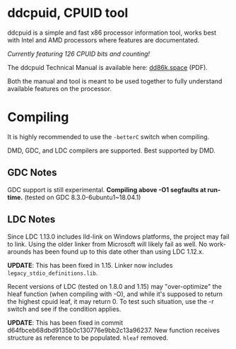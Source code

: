 # ddcpuid, CPUID tool

ddcpuid is a simple and fast x86 processor information tool, works best
with Intel and AMD processors where features are documentated.

_Currently featuring 126 CPUID bits and counting!_

The ddcpuid Technical Manual is available here:
[dd86k.space](https://dd86k.space/docs/ddcpuid-manual.pdf) (PDF).

Both the manual and tool is meant to be used together to fully understand
available features on the processor.

# Compiling

It is highly recommended to use the `-betterC` switch when compiling.

DMD, GDC, and LDC compilers are supported. Best supported by DMD.

## GDC Notes

GDC support is still experimental. **Compiling above -O1 segfaults at run-time.**
(tested on GDC 8.3.0-6ubuntu1~18.04.1)

## LDC Notes

Since LDC 1.13.0 includes lld-link on Windows platforms, the project may fail
to link. Using the older linker from Microsoft will likely fail as well. No 
work-arounds has been found up to this date other than using LDC 1.12.x.

**UPDATE**: This has been fixed in 1.15. Linker now includes
`legacy_stdio_definitions.lib`.

Recent versions of LDC (tested on 1.8.0 and 1.15) may "over-optimize" the hleaf
function (when compiling with -O), and while it's supposed to return the
highest cpuid leaf, it may return 0. To test such situation, use the -r switch
and see if the condition applies.

**UPDATE**: This has been fixed in commit d64fbceb68dbd9135b0c130776e9bb2c13a96237.
New function receives structure as reference to be populated. `hleaf` removed.